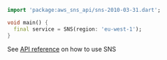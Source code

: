 ```dart
import 'package:aws_sns_api/sns-2010-03-31.dart';

void main() {
  final service = SNS(region: 'eu-west-1');
}
```

See [API reference](https://pub.dev/documentation/aws_sns_api/latest/sns-2010-03-31/SNS-class.html) on how to use SNS
